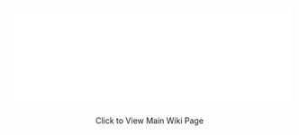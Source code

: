 <br />
<p align="center">
<a href="https://github.com/AkaGiant/Portfolio/wiki">
  <img src="images/portfolio.wiki.png" alt="Logo" width="650" height="175">
</a>
<p align="center">Click to View Main Wiki Page</p>

